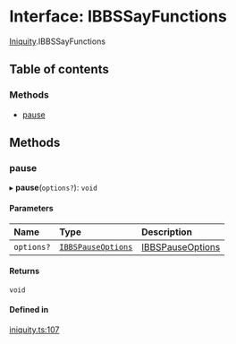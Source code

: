 # Interface: IBBSSayFunctions

[Iniquity](../modules/Iniquity.md).IBBSSayFunctions

## Table of contents

### Methods

- [pause](Iniquity.IBBSSayFunctions.md#pause)

## Methods

### pause

▸ **pause**(`options?`): `void`

#### Parameters

| Name | Type | Description |
| :------ | :------ | :------ |
| `options?` | [`IBBSPauseOptions`](Iniquity.IBBSPauseOptions.md) | [IBBSPauseOptions](Iniquity.IBBSPauseOptions.md) |

#### Returns

`void`

#### Defined in

[iniquity.ts:107](https://github.com/iniquitybbs/iniquity/blob/3ba3fee/packages/core/src/iniquity.ts#L107)
